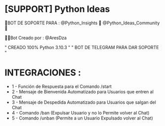 # [SUPPORT] Python Ideas
🤖BOT DE SOPORTE PARA :
@Python_Insights 🐍
@Python_Ideas_Community 💬

👨‍💻Bot Creado por : @AresDza

" CREADO 100% Python 3.10.3 "
" BOT DE TELEGRAM PARA DAR SOPORTE "

# INTEGRACIONES :
* 1 - Función de Respuesta para el Comando /start
* 2 - Mensaje de Bienvenida Automatizado para Usuarios que entren al Chat
* 3 - Mensaje de Despedida Automatizado para Usuarios que salgan del Chat
* 4 - Comando /ban (Expulsar Usuario y no lo Permite volver al Chat)
* 5 - Comando /unban (Permite a un Usuario Expulsado volver al Chat)
